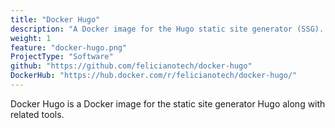 ```yaml
---
title: "Docker Hugo"
description: "A Docker image for the Hugo static site generator (SSG). Designed to be used in continuous integration (CI) builds and local development."
weight: 1
feature: "docker-hugo.png"
ProjectType: "Software"
github: "https://github.com/felicianotech/docker-hugo"
DockerHub: "https://hub.docker.com/r/felicianotech/docker-hugo/"
---
```


Docker Hugo is a Docker image for the static site generator Hugo along with related tools.
